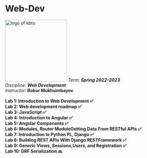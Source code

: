 # Web-Dev
<img src = "https://user-images.githubusercontent.com/84507955/214804964-5e311963-c7f0-43cd-a577-69629017c3e3.png" alt = "logo of kbtu" width = "200">
<em>Term: <strong>Spring 2022-2023</strong></em><br>
<em>Discipline: <strong>Web Development</strong></em><br>
<em>Instructor: </em> <strong>Bobur Mukhsimbayev</strong><br>
<br>
<strong>Lab 1: Introduction to Web Development ✅</strong><br>
<strong>Lab 2: Web development roadmap ✅</strong><br>
<strong>Lab 3: JavaScript ✅</strong><br>
<strong>Lab 4: Introduction to Angular ✅</strong><br>
<strong>Lab 5: Angular Components ✅</strong><br>
<strong>Lab 6: Modules, Router ModuleGetting Data From RESTful APIs ✅</strong><br>
<strong>Lab 7: Introduction to Python PL, Django ✅</strong><br>
<strong>Lab 8: Building REST APIs With Django RESTFramework ✅</strong><br>
<strong>Lab 9: Generic Views, Sessions,Users, and Registration ✅</strong><br>
<strong>Lab 10: DRF Serialization 🔜</strong><br>
